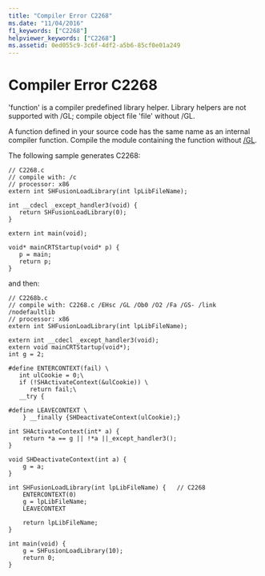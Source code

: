 ```yaml
---
title: "Compiler Error C2268"
ms.date: "11/04/2016"
f1_keywords: ["C2268"]
helpviewer_keywords: ["C2268"]
ms.assetid: 0ed055c9-3c6f-4df2-a5b6-85cf0e01a249
---
```

# Compiler Error C2268

'function' is a compiler predefined library helper. Library helpers are not supported with /GL; compile object file 'file' without /GL.

A function defined in your source code has the same name as an internal compiler function. Compile the module containing the function without [/GL](../../build/reference/gl-whole-program-optimization.md).

The following sample generates C2268:

```
// C2268.c
// compile with: /c
// processor: x86
extern int SHFusionLoadLibrary(int lpLibFileName);

int __cdecl _except_handler3(void) {
   return SHFusionLoadLibrary(0);
}

extern int main(void);

void* mainCRTStartup(void* p) {
   p = main;
   return p;
}
```

and then:

```
// C2268b.c
// compile with: C2268.c /EHsc /GL /Ob0 /O2 /Fa /GS- /link /nodefaultlib
// processor: x86
extern int SHFusionLoadLibrary(int lpLibFileName);

extern int __cdecl _except_handler3(void);
extern void mainCRTStartup(void*);
int g = 2;

#define ENTERCONTEXT(fail) \
   int ulCookie = 0;\
   if (!SHActivateContext(&ulCookie)) \
      return fail;\
   __try {

#define LEAVECONTEXT \
    } __finally {SHDeactivateContext(ulCookie);}

int SHActivateContext(int* a) {
    return *a == g || !*a ||_except_handler3();
}

void SHDeactivateContext(int a) {
    g = a;
}

int SHFusionLoadLibrary(int lpLibFileName) {   // C2268
    ENTERCONTEXT(0)
    g = lpLibFileName;
    LEAVECONTEXT

    return lpLibFileName;
}

int main(void) {
    g = SHFusionLoadLibrary(10);
    return 0;
}
```